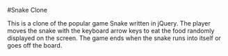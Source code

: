 #Snake Clone

This is a clone of the popular game Snake written in jQuery. The player moves the snake with the keyboard arrow keys to eat the food randomly displayed on the screen. The game ends when the snake runs into itself or goes off the board.
